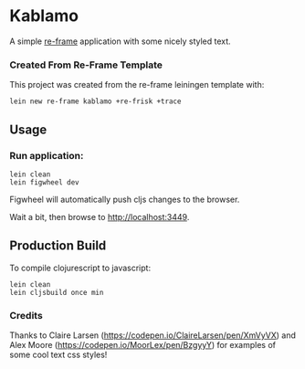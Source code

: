 # Kablamo

A simple [re-frame](https://github.com/Day8/re-frame) application with some nicely styled text.

### Created From Re-Frame Template

This project was created from the re-frame leiningen template with:

```
lein new re-frame kablamo +re-frisk +trace
```

## Usage

### Run application:

```
lein clean
lein figwheel dev
```

Figwheel will automatically push cljs changes to the browser.

Wait a bit, then browse to [http://localhost:3449](http://localhost:3449).

## Production Build


To compile clojurescript to javascript:

```
lein clean
lein cljsbuild once min
```

### Credits

Thanks to Claire Larsen (https://codepen.io/ClaireLarsen/pen/XmVyVX) and Alex Moore (https://codepen.io/MoorLex/pen/BzgyyY) for examples of some cool text css styles!
